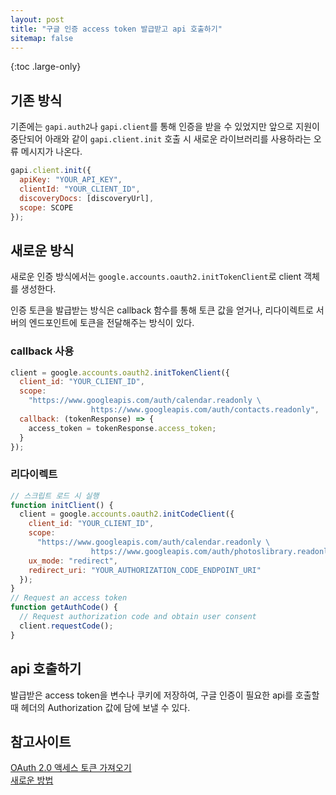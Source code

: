 ```yaml
---
layout: post
title: "구글 인증 access token 발급받고 api 호출하기"
sitemap: false
---
```


{:toc .large-only}

## 기존 방식

기존에는 `gapi.auth2`나 `gapi.client`를 통해 인증을 받을 수 있었지만 앞으로 지원이 중단되어 아래와 같이 `gapi.client.init` 호출 시 새로운 라이브러리를 사용하라는 오류 메시지가 나온다.

```js
gapi.client.init({
  apiKey: "YOUR_API_KEY",
  clientId: "YOUR_CLIENT_ID",
  discoveryDocs: [discoveryUrl],
  scope: SCOPE
});
```

## 새로운 방식

새로운 인증 방식에서는 `google.accounts.oauth2.initTokenClient`로 client 객체를 생성한다.

인증 토큰을 발급받는 방식은 callback 함수를 통해 토큰 값을 얻거나, 리다이렉트로 서버의 엔드포인트에 토큰을 전달해주는 방식이 있다.

### callback 사용

```js
client = google.accounts.oauth2.initTokenClient({
  client_id: "YOUR_CLIENT_ID",
  scope:
    "https://www.googleapis.com/auth/calendar.readonly \
                  https://www.googleapis.com/auth/contacts.readonly",
  callback: (tokenResponse) => {
    access_token = tokenResponse.access_token;
  }
});
```

### 리다이렉트

```js
// 스크립트 로드 시 실행
function initClient() {
  client = google.accounts.oauth2.initCodeClient({
    client_id: "YOUR_CLIENT_ID",
    scope:
      "https://www.googleapis.com/auth/calendar.readonly \
                  https://www.googleapis.com/auth/photoslibrary.readonly",
    ux_mode: "redirect",
    redirect_uri: "YOUR_AUTHORIZATION_CODE_ENDPOINT_URI"
  });
}
// Request an access token
function getAuthCode() {
  // Request authorization code and obtain user consent
  client.requestCode();
}
```

## api 호출하기

발급받은 access token을 변수나 쿠키에 저장하여, 구글 인증이 필요한 api를 호출할 때 헤더의 Authorization 값에 담에 보낼 수 있다.

## 참고사이트

[OAuth 2.0 액세스 토큰 가져오기](https://developers.google.com/identity/protocols/oauth2/javascript-implicit-flow#obtainingaccesstokens)<br/>
[새로운 방법](https://developers.google.com/identity/oauth2/web/guides/migration-to-gis#implicit_flow_examples)
